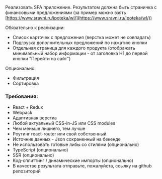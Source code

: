 Реализовать SPA приложение. Результатом должна быть страничка с финансовыми предложениями (за пример можно взять [https://www.sravni.ru/ipoteka/wl/](https://www.sravni.ru/ipoteka/wl/))

Обязательно к реализации:

- Список карточек с предложения (верстка может не совпадать)
- Подгрузка дополнительных предложений по нажатию кнопки
- Отдельная страница для каждого продукта (отображать минимальный набор информации - от заголовка H1 до первой кнопки "Перейти на сайт")

Опционально:

- Фильтрация
- Сортировка

### **Требования:**

- React + Redux
- Webpack
- Адаптивная верстка
- Любой актуальный CSS-in-JS или CSS modules
- Чем меньше лишнего, тем лучше
- Роутинг react-router или свой собственный
- Источник данных - Json сохраненный на бекенде
- Не использовать готовые либы со стилями (опционально)
- TypeScript (опционально)
- SSR (опционально)
- Код-сплиттинг / динамические импорты (опционально)
- В качестве результата отправьте, пожалуйста, ссылку на github репозиторий
